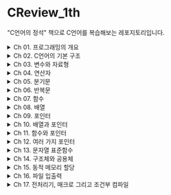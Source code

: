 # CReview_1th
 "C언어의 정석" 책으로 C언어를 복습해보는 레포지토리입니다.

<details>
<summary>Ch 01. 프로그래밍의 개요</summary>
<div markdown="1">

- [x] 1. 프로그래밍의 개념
- [x] 2. 프로그램 개발 과정
- [x] 3. C언어란 무엇인가?

</div>
</details>

<details>
<summary>Ch 02. C언어의 기본 구조</summary>
<div markdown="1">

- [x] 1. 윈도우 기반의 통합 개발 환경 Microsoft Visual Studio .NET
- [x] 2. 내 생애 최초 C언어로 Hello World 출력하기
- [x] 3. Hello World 소스코드 분석하기

</div>
</details>

<details>
<summary>Ch 03. 변수와 자료형</summary>
<div markdown="1">

- [x] 1. 변수
- [x] 2. 자료형
- [ ] 3. 상수에 관하여
- [ ] 4. 사용자로부터의 데이터 입력

</div>
</details>

<details>
<summary>Ch 04. 연산자</summary>
<div markdown="1">

- [ ] 1. 연산자란
- [ ] 2. 다양한 연산자들의 종류
- [ ] 3. 연산자들의 사용
- [ ] 4. 연산 규칙

</div>
</details>

<details>
<summary>Ch 05. 분기문</summary>
<div markdown="1">

- [ ] 1. 조건문이란?
- [ ] 2. if문
- [ ] 3. if ~ else 문
- [ ] 4. if ~ else if ~ else
- [ ] 5. switch문

</div>
</details>

<details>
<summary>Ch 06. 반복문</summary>
<div markdown="1">

- [ ] 1. 반복문이란?
- [ ] 2. while 반복문
- [ ] 3. do~while 반복문
- [ ] 4. for 반복문
- [ ] 5. break문과 continue문

</div>
</details>

<details>
<summary>Ch 07. 함수</summary>
<div markdown="1">

- [ ] 1. 함수란 무엇인가?
- [ ] 2. 함수의 형태
- [ ] 3. 함수의 사용 방법
- [ ] 4. 변수의 범위
- [ ] 5. 재귀적 함수 호출

</div>
</details>

<details>
<summary>Ch 08. 배열</summary>
<div markdown="1">

- [ ] 1. 배열이란
- [ ] 2. 배열의 이해와 사용
- [ ] 3. 배열과 문자열
- [ ] 4. 다차원 배열

</div>
</details>

<details>
<summary>Ch 09. 포인터</summary>
<div markdown="1">

- [ ] 1. 포인터란 무엇인가?
- [ ] 2. 포인터의 연산
- [ ] 3. 포인터에 여러 가지 자료형이 있는 이유

</div>
</details>

<details>
<summary>Ch 10. 배열과 포인터</summary>
<div markdown="1">

- [ ] 1. 포인터와 배열의 관계
- [ ] 2. 문자열 상수와 포인터
- [ ] 3. 포인터 배열
- [ ] 4. 배열 포인터

</div>
</details>

<details>
<summary>Ch 11. 함수와 포인터</summary>
<div markdown="1">

- [ ] 1. 배열을 함수의 인자로 전달하기
- [ ] 2. 값 호출[call-by-value] 방식과 참조 호출[call-by-reference] 방식

</div>
</details>

<details>
<summary>Ch 12. 여러 가지 포인터</summary>
<div markdown="1">

- [ ] 1. 포인터의 포인터
- [ ] 2. void형 포인터
- [ ] 3. 함수 포인터
- [ ] 4. NULL 포인터

</div>
</details>

<details>
<summary>Ch 13. 문자열 표준함수</summary>
<div markdown="1">

- [ ] 1. 문자열 입출력함수
- [ ] 2. 문자열 제어 함수들
- [ ] 3. 그 밖의 여러 가지 문자열 관련 함수들

</div>
</details>

<details>
<summary>Ch 14. 구조체와 공용체</summary>
<div markdown="1">

- [ ] 1. 구조체란 무엇인가
- [ ] 2. 구조체 사용하기
- [ ] 3. 구조체의 배열과 포인터
- [ ] 4. 공용체
- [ ] 5. 열거형

</div>
</details>

<details>
<summary>Ch 15. 동적 메모리 할당</summary>
<div markdown="1">

- [ ] 1. 메모리의 구조
- [ ] 2. 동적 메모리 할당
- [ ] 3. 메모리 관련 함수

</div>
</details>

<details>
<summary>Ch 16. 파일 입출력</summary>
<div markdown="1">

- [ ] 1. 파일과 스트림
- [ ] 2. 파일 입출력 함수
- [ ] 3. 파일의 임의 접근

</div>
</details>

<details>
<summary>Ch 17. 전처리기, 매크로 그리고 조건부 컴파일</summary>
<div markdown="1">

- [ ] 1. 전처리란
- [ ] 2. 매크로란
- [ ] 3. 파일 분할
- [ ] 4. 헤더 파일
- [ ] 5. 조건부 컴파일

</div>
</details>